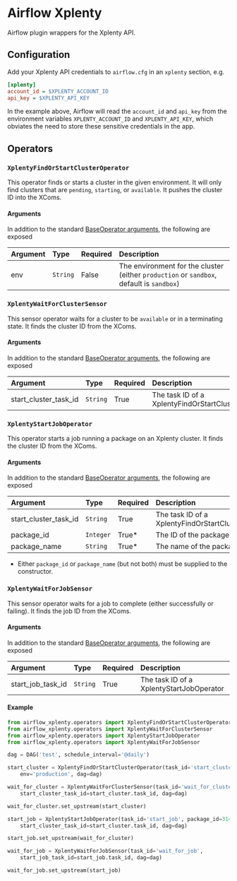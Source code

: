 # Airflow Xplenty

Airflow plugin wrappers for the Xplenty API.

## Configuration

Add your Xplenty API credentials to `airflow.cfg` in an `xplenty` section, e.g.

```ini
[xplenty]
account_id = $XPLENTY_ACCOUNT_ID
api_key = $XPLENTY_API_KEY
```

In the example above, Airflow will read the `account_id` and `api_key` from the
environment variables `XPLENTY_ACCOUNT_ID` and `XPLENTY_API_KEY`, which
obviates the need to store these sensitive credentials in the app.

## Operators

### `XplentyFindOrStartClusterOperator`

This operator finds or starts a cluster in the given environment. It will only
find clusters that are `pending`, `starting`, or `available`. It pushes the
cluster ID into the XComs.

#### Arguments

In addition to the standard [BaseOperator arguments](https://airflow.incubator.apache.org/code.html#baseoperator), the following are exposed

|   Argument   |   Type    | Required | Description |
|:------------ |:--------- |:-------- |:----------- |
| env          | `String`  | False    | The environment for the cluster (either `production` or `sandbox`, default is `sandbox`) |


### `XplentyWaitForClusterSensor`

This sensor operator waits for a cluster to be `available` or in a terminating
state. It finds the cluster ID from the XComs.

#### Arguments

In addition to the standard [BaseOperator arguments](https://airflow.incubator.apache.org/code.html#baseoperator), the following are exposed

|       Argument        |   Type    | Required | Description |
|:--------------------- |:--------- |:-------- |:----------- |
| start_cluster_task_id | `String`  | True     | The task ID of a XplentyFindOrStartClusterOperator  |


### `XplentyStartJobOperator`

This operator starts a job running a package on an Xplenty cluster. It finds the
cluster ID from the XComs.

#### Arguments

In addition to the standard [BaseOperator arguments](https://airflow.incubator.apache.org/code.html#baseoperator), the following are exposed

|       Argument        |   Type    | Required | Description |
|:--------------------- |:--------- |:-------- |:----------- |
| start_cluster_task_id | `String`  | True     | The task ID of a XplentyFindOrStartClusterOperator  |
| package_id            | `Integer` | True*    | The ID of the package to run |
| package_name          | `String`  | True*    | The name of the package to run |

 * Either `package_id` or `package_name` (but not both) must be supplied to the
 constructor.

### `XplentyWaitForJobSensor`

This sensor operator waits for a job to complete (either successfully or
failing). It finds the job ID from the XComs.

#### Arguments

In addition to the standard [BaseOperator arguments](https://airflow.incubator.apache.org/code.html#baseoperator), the following are exposed

|     Argument      |   Type    | Required | Description |
|:----------------- |:--------- |:-------- |:----------- |
| start_job_task_id | `String`  | True     | The task ID of a XplentyStartJobOperator  |


#### Example

```python
from airflow_xplenty.operators import XplentyFindOrStartClusterOperator
from airflow_xplenty.operators import XplentyWaitForClusterSensor
from airflow_xplenty.operators import XplentyStartJobOperator
from airflow_xplenty.operators import XplentyWaitForJobSensor

dag = DAG('test', schedule_interval='@daily')

start_cluster = XplentyFindOrStartClusterOperator(task_id='start_cluster',
    env='production', dag=dag)

wait_for_cluster = XplentyWaitForClusterSensor(task_id='wait_for_cluster',
    start_cluster_task_id=start_cluster.task_id, dag=dag)

wait_for_cluster.set_upstream(start_cluster)

start_job = XplentyStartJobOperator(task_id='start_job', package_id=314,
    start_cluster_task_id=start_cluster.task_id, dag=dag)

start_job.set_upstream(wait_for_cluster)

wait_for_job = XplentyWaitForJobSensor(task_id='wait_for_job',
    start_job_task_id=start_job.task_id, dag=dag)

wait_for_job.set_upstream(start_job)
```
